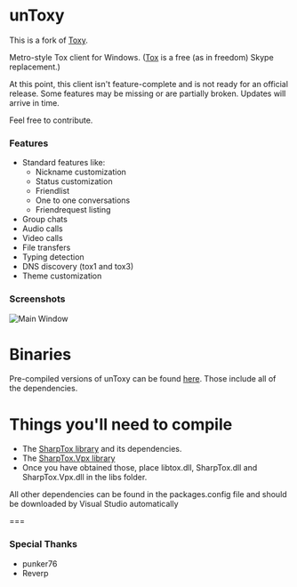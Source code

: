 unToxy
====

This is a fork of [Toxy](https://github.com/Reverp/Toxy).

Metro-style Tox client for Windows. ([Tox](https://github.com/irungentoo/ProjectTox-Core "ProjectTox GitHub repo") is a free (as in freedom) Skype replacement.)

At this point, this client isn't feature-complete and is not ready for an official release.
Some features may be missing or are partially broken. Updates will arrive in time.

Feel free to contribute.

### Features

* Standard features like:
  - Nickname customization
  - Status customization
  - Friendlist
  - One to one conversations
  - Friendrequest listing
* Group chats
* Audio calls
* Video calls
* File transfers
* Typing detection
* DNS discovery (tox1 and tox3)
* Theme customization

### Screenshots

![Main Window](http://img-fotki.yandex.ru/get/4811/32246118.21/0_7eefd_90cdddcc_orig)

Binaries
===
Pre-compiled versions of unToxy can be found [here](http://1drv.ms/1pkwaFp "unToxy Binaries"). Those include all of the dependencies.

Things you'll need to compile
===

* The [SharpTox library](https://github.com/Impyy/SharpTox "SharpTox GitHub repo") and its dependencies. 
* The [SharpTox.Vpx library](https://github.com/Impyy/SharpTox.Vpx)
* Once you have obtained those, place libtox.dll, SharpTox.dll and SharpTox.Vpx.dll in the libs folder.

All other dependencies can be found in the packages.config file and should be downloaded by Visual Studio automatically

===
### Special Thanks

* punker76
* Reverp
